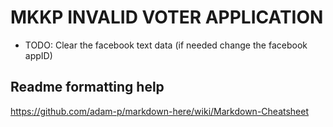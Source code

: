 # MKKP INVALID VOTER APPLICATION
* TODO: Clear the facebook text data (if needed change the facebook appID)

## Readme formatting help
https://github.com/adam-p/markdown-here/wiki/Markdown-Cheatsheet